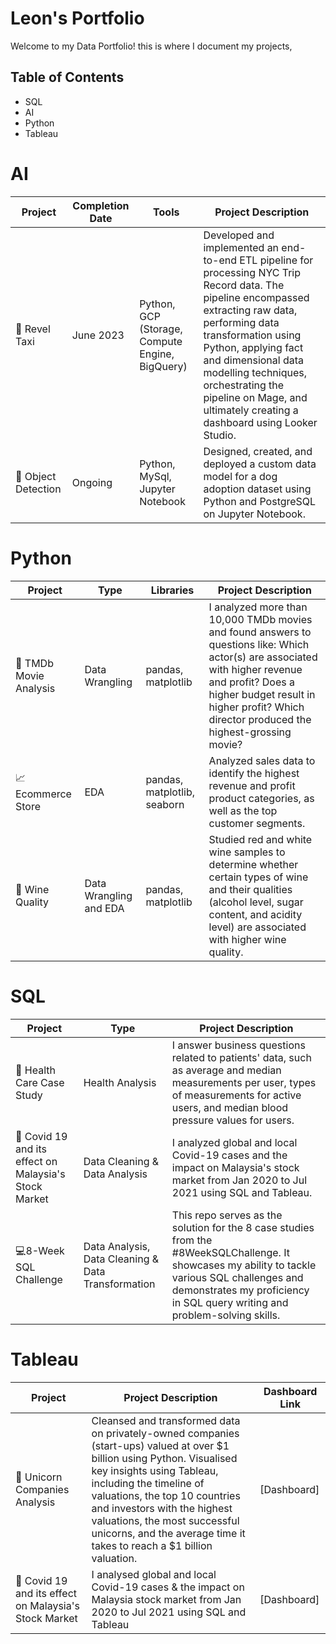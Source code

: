 # Leon's Portfolio


Welcome to my Data Portfolio! this is where I document my projects, 


## Table of Contents

* SQL
* AI
* Python
* Tableau


# AI 


| Project       | Completion Date | Tools                                                    | Project Description                                                                                                                                                                                                                                                                                                         |
| --------------| --------------- | -------------------------------------------------------- | ------------------------------------------------------------------------------------------------------------------------------------------------------------------------------------------------------------------------------------------------------------------------------------------------------------------------- |
| 🚕 Revel Taxi    | June 2023       | Python, GCP (Storage, Compute Engine, BigQuery)          | Developed and implemented an end-to-end ETL pipeline for processing NYC Trip Record data. The pipeline encompassed extracting raw data, performing data transformation using Python, applying fact and dimensional data modelling techniques, orchestrating the pipeline on Mage, and ultimately creating a dashboard using Looker Studio. |
| 🔭 Object Detection  | Ongoing       | Python, MySql, Jupyter Notebook                  | Designed, created, and deployed a custom data model for a dog adoption dataset using Python and PostgreSQL on Jupyter Notebook.                                                                                                                                                                                        |
# Python 

| Project              | Type                  | Libraries                | Project Description                                                                                                                                                                                                                                      |
| -------------------- | --------------------- | ------------------------ | ------------------------------------------------------------------------------------------------------------------------------------------------------------------------------------------------------------------------------------------------------- |
| 🍿 TMDb Movie Analysis  | Data Wrangling        | pandas, matplotlib       | I analyzed more than 10,000 TMDb movies and found answers to questions like: Which actor(s) are associated with higher revenue and profit? Does a higher budget result in higher profit? Which director produced the highest-grossing movie? |
|📈 Ecommerce Store      | EDA                   | pandas, matplotlib, seaborn | Analyzed sales data to identify the highest revenue and profit product categories, as well as the top customer segments.                                                                                                                               |
| 🍷 Wine Quality         | Data Wrangling and EDA | pandas, matplotlib       | Studied red and white wine samples to determine whether certain types of wine and their qualities (alcohol level, sugar content, and acidity level) are associated with higher wine quality.                                                        |


# SQL 

| Project                                              | Type                                  | Project Description                                                                                                                                                                                                                             |
| ---------------------------------------------------- | ------------------------------------- | -------------------------------------------------------------------------------------------------------------------------------------------------------------------------------------------------------------------------------------------------- |
|🏥 Health Care Case Study                              | Health Analysis                       | I answer business questions related to patients' data, such as average and median measurements per user, types of measurements for active users, and median blood pressure values for users.                                                 |
|🦠 Covid 19 and its effect on Malaysia's Stock Market   | Data Cleaning & Data Analysis         | I analyzed global and local Covid-19 cases and the impact on Malaysia's stock market from Jan 2020 to Jul 2021 using SQL and Tableau.                                                                                                           |
|💻8-Week SQL Challenge                                | Data Analysis, Data Cleaning & Data Transformation | This repo serves as the solution for the 8 case studies from the #8WeekSQLChallenge. It showcases my ability to tackle various SQL challenges and demonstrates my proficiency in SQL query writing and problem-solving skills. |



# Tableau

| Project | Project Description | Dashboard Link |
| --- | --- | --- |
|🦄 Unicorn Companies Analysis | Cleansed and transformed data on privately-owned companies (start-ups) valued at over $1 billion using Python. Visualised key insights using Tableau, including the timeline of valuations, the top 10 countries and investors with the highest valuations, the most successful unicorns, and the average time it takes to reach a $1 billion valuation. | [Dashboard]
|🦠 Covid 19 and its effect on Malaysia's Stock Market | I analysed global and local Covid-19 cases & the impact on Malaysia stock market from Jan 2020 to Jul 2021 using SQL and Tableau | [Dashboard]







